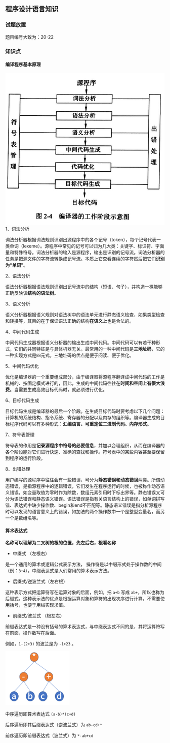## 程序设计语言知识

### 试题放置
题目编号大致为：20-22

### 知识点
#### 编译程序基本原理
![](2-4.png)
1、词法分析

词法分析器根据词法规则识别出源程序中的各个记号（token），每个记号代表一类单词（lexeme）。源程序中常见的记号可以归为几大类：关键字、标识符、字面量和特殊符号。词法分析器的输入是源程序，输出是识别的记号流。词法分析器的任务是把源文件的字符流转换成记号流。本质上它查看连续的字符然后把它们**识别为“单词”**。

2、语法分析

语法分析器根据语法规则识别出记号流中的结构（短语、句子），并构造一棵能够正确反映该**结构的语法树**。

3、语义分析

语义分析器根据语义规则对语法树中的语法单元进行静态语义检查，如果类型检查和转换等，其目的在于保证语法正确的结构**在语义上**也是合法的。

4、中间代码生成

中间代码生成器根据语义分析器的输出生成中间代码。中间代码可以有若干种形式，它们的共同特征是与具体机器无关。最常用的一种中间代码是**三地址码**，它的一种实现方式是四元式。三地址码的优点是便于阅读、便于优化。

5、中间代码优化

优化是编译器的一个重要组成部分，由于编译器将源程序翻译成中间代码的工作是机械的、按固定模式进行的，因此，生成的中间代码往往在**时间和空间上有很大浪费**。当需要生成高效目标代码时，就必须进行优化。

6、目标代码生成

目标代码生成是编译器的最后一个阶段。在生成目标代码时要考虑以下几个问题：计算机的系统结构、指令系统、寄存器的分配以及内存的组织等。编译器生成的目标程序代码可以有多种形式：**汇编语言、可重定位二进制代码、内存形式**。

7、符号表管理

符号表的作用是**记录源程序中符号的必要信息**，并加以合理组织，从而在编译器的各个阶段能对它们进行快速、准确的查找和操作。符号表中的某些内容甚至要保留到程序的运行阶段。

8、出错处理

用户编写的源程序中往往会有一些错误，可分为**静态错误和动态错误**两类。所谓动态错误，是指源程序中的逻辑错误，它们发生在程序运行的时候，也被称作动态语义错误，如变量取值为零时作为除数，数组元素引用时下标出界等。静态错误又可分为语法错误和静态语义错误。语法错误是指有关语言结构上的错误，如单词拼写错、表达式中缺少操作数、begin和end不匹配等。静态语义错误是指分析源程序时可以发现的语言意义上的错误，如加法的两个操作数中一个是整型变量名，而另一个是数组名等。

#### 算术表达式
**名称可以理解为二叉树的根的位置，先左后右，根看名称**

- 中缀式 （左根右）

是一个通用的算术或逻辑公式表示方法， 操作符是以中缀形式处于操作数的中间（例：`3+4`），中缀表达式是人们常用的算术表示方法。

- 后缀式/逆波兰式（左右根）

这种表示方式把运算符写在运算对象的后面，例如，把 `a+b` 写成 `ab+`，所以也称为后缀式。这种表示法的优点是根据运算对象和算符的出现次序进行计算，不需要使用括号，也便于用械实现求值。

- 前缀式/波兰式 （根左右）

前缀表达式是一种没有括号的算术表达式，与中缀表达式不同的是，其将运算符写在前面，操作数写在后面。

例如，`1-(2+3)` 的波兰是为 `-1+23` 。

![](../../../考试真题/2019下半年/计算机与软件工程知识/images/18.png)

中序遍历即算术表达式 `(a-b)*(c+d)`

后序遍历即其后缀表达式（逆波兰式）为 `ab-cd+*`

前序遍历即前缀表达式（波兰式）为 `*-ab+cd`

